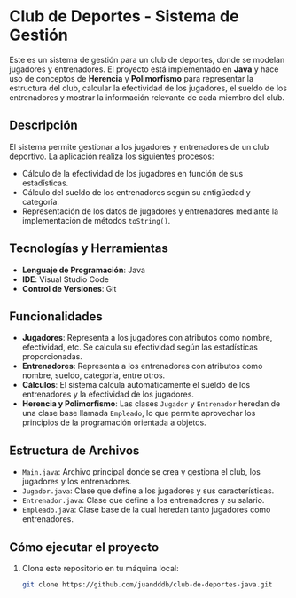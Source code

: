 # Club de Deportes - Sistema de Gestión 

Este es un sistema de gestión para un club de deportes, donde se modelan jugadores y entrenadores. El proyecto está implementado en **Java** y hace uso de conceptos de **Herencia** y **Polimorfismo** para representar la estructura del club, calcular la efectividad de los jugadores, el sueldo de los entrenadores y mostrar la información relevante de cada miembro del club.

## Descripción

El sistema permite gestionar a los jugadores y entrenadores de un club deportivo. La aplicación realiza los siguientes procesos:

- Cálculo de la efectividad de los jugadores en función de sus estadísticas.
- Cálculo del sueldo de los entrenadores según su antigüedad y categoría.
- Representación de los datos de jugadores y entrenadores mediante la implementación de métodos `toString()`.

## Tecnologías y Herramientas

- **Lenguaje de Programación**: Java
- **IDE**: Visual Studio Code
- **Control de Versiones**: Git

## Funcionalidades

- **Jugadores**: Representa a los jugadores con atributos como nombre, efectividad, etc. Se calcula su efectividad según las estadísticas proporcionadas.
- **Entrenadores**: Representa a los entrenadores con atributos como nombre, sueldo, categoría, entre otros.
- **Cálculos**: El sistema calcula automáticamente el sueldo de los entrenadores y la efectividad de los jugadores.
- **Herencia y Polimorfismo**: Las clases `Jugador` y `Entrenador` heredan de una clase base llamada `Empleado`, lo que permite aprovechar los principios de la programación orientada a objetos.

## Estructura de Archivos

- `Main.java`: Archivo principal donde se crea y gestiona el club, los jugadores y los entrenadores.
- `Jugador.java`: Clase que define a los jugadores y sus características.
- `Entrenador.java`: Clase que define a los entrenadores y su salario.
- `Empleado.java`: Clase base de la cual heredan tanto jugadores como entrenadores.

## Cómo ejecutar el proyecto

1. Clona este repositorio en tu máquina local:

   ```bash
   git clone https://github.com/juandddb/club-de-deportes-java.git
